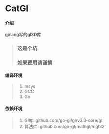 # CatGl

#### 介绍
golang写的gl3D库
 > ### 这是个坑
 > ### 如果要用请谨慎

#### 编译环境
 >  1. msys  
 >  2. GCC   
 >  3. Go  
#### 依赖环境
 >  1. Gl库: github.com/go-gl/gl/v3.3-core/gl 
 >  2. 算法库: github.com/go-gl/mathgl/mgl32